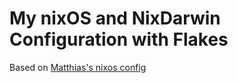 # My nixOS and NixDarwin Configuration with Flakes 
Based on [Matthias's nixos config](https://github.com/MatthiasBenaets/nixos-config)
